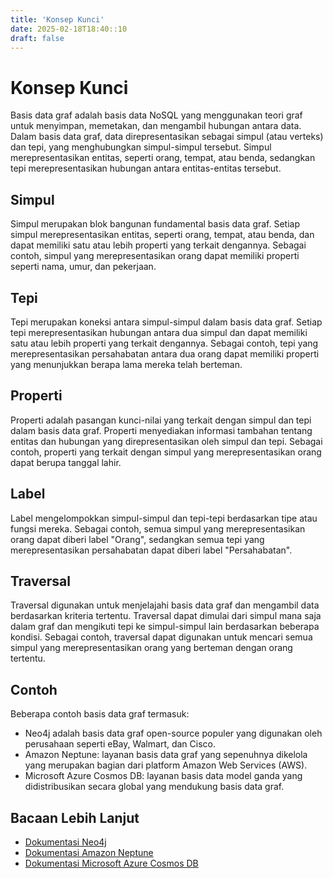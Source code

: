 ```yaml
---
title: 'Konsep Kunci'
date: 2025-02-18T18:40::10
draft: false
---
```


# Konsep Kunci

Basis data graf adalah basis data NoSQL yang menggunakan teori graf untuk menyimpan, memetakan, dan mengambil hubungan antara data. Dalam basis data graf, data direpresentasikan sebagai simpul (atau verteks) dan tepi, yang menghubungkan simpul-simpul tersebut. Simpul merepresentasikan entitas, seperti orang, tempat, atau benda, sedangkan tepi merepresentasikan hubungan antara entitas-entitas tersebut.

## **Simpul**

Simpul merupakan blok bangunan fundamental basis data graf. Setiap simpul merepresentasikan entitas, seperti orang, tempat, atau benda, dan dapat memiliki satu atau lebih properti yang terkait dengannya. Sebagai contoh, simpul yang merepresentasikan orang dapat memiliki properti seperti nama, umur, dan pekerjaan.

## **Tepi**

Tepi merupakan koneksi antara simpul-simpul dalam basis data graf. Setiap tepi merepresentasikan hubungan antara dua simpul dan dapat memiliki satu atau lebih properti yang terkait dengannya. Sebagai contoh, tepi yang merepresentasikan persahabatan antara dua orang dapat memiliki properti yang menunjukkan berapa lama mereka telah berteman.

## **Properti**

Properti adalah pasangan kunci-nilai yang terkait dengan simpul dan tepi dalam basis data graf. Properti menyediakan informasi tambahan tentang entitas dan hubungan yang direpresentasikan oleh simpul dan tepi. Sebagai contoh, properti yang terkait dengan simpul yang merepresentasikan orang dapat berupa tanggal lahir.

## **Label**

Label mengelompokkan simpul-simpul dan tepi-tepi berdasarkan tipe atau fungsi mereka. Sebagai contoh, semua simpul yang merepresentasikan orang dapat diberi label "Orang", sedangkan semua tepi yang merepresentasikan persahabatan dapat diberi label "Persahabatan".

## **Traversal**

Traversal digunakan untuk menjelajahi basis data graf dan mengambil data berdasarkan kriteria tertentu. Traversal dapat dimulai dari simpul mana saja dalam graf dan mengikuti tepi ke simpul-simpul lain berdasarkan beberapa kondisi. Sebagai contoh, traversal dapat digunakan untuk mencari semua simpul yang merepresentasikan orang yang berteman dengan orang tertentu.

## **Contoh**

Beberapa contoh basis data graf termasuk:

- Neo4j adalah basis data graf open-source populer yang digunakan oleh perusahaan seperti eBay, Walmart, dan Cisco.
- Amazon Neptune: layanan basis data graf yang sepenuhnya dikelola yang merupakan bagian dari platform Amazon Web Services (AWS).
- Microsoft Azure Cosmos DB: layanan basis data model ganda yang didistribusikan secara global yang mendukung basis data graf.

## **Bacaan Lebih Lanjut**

- [Dokumentasi Neo4j](https://neo4j.com/docs/)
- [Dokumentasi Amazon Neptune](https://docs.aws.amazon.com/neptune/latest/userguide/intro.html)
- [Dokumentasi Microsoft Azure Cosmos DB](https://docs.microsoft.com/en-us/azure/cosmos-db/graph-introduction)
